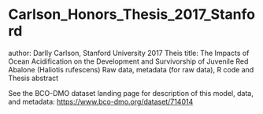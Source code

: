 # Carlson_Honors_Thesis_2017_Stanford

author: Darlly Carlson, Stanford University 2017
Theis title: The Impacts of Ocean Acidification on the Development and Survivorship of Juvenile Red Abalone (Haliotis rufescens)
Raw data, metadata (for raw data), R code and Thesis abstract 

See the BCO-DMO dataset landing page for description of this model, data, and metadata: https://www.bco-dmo.org/dataset/714014
